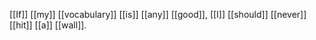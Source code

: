 [[If]] [[my]] [[vocabulary]] [[is]] [[any]] [[good]], [[I]] [[should]] [[never]] [[hit]] [[a]] [[wall]].